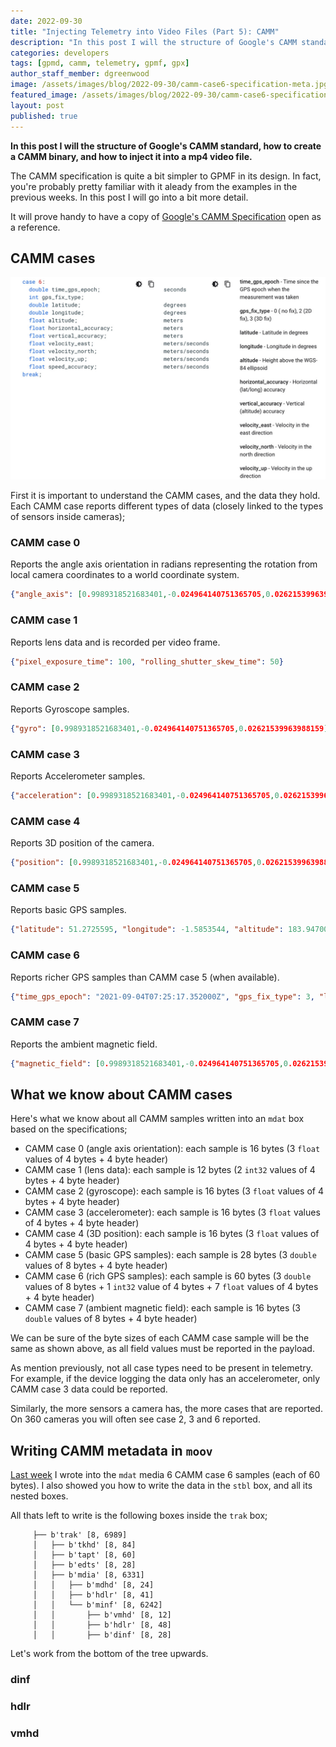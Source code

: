 ```yaml
---
date: 2022-09-30
title: "Injecting Telemetry into Video Files (Part 5): CAMM"
description: "In this post I will the structure of Google's CAMM standard, how to create a CAMM binary, and how to inject it into a mp4 video file."
categories: developers
tags: [gpmd, camm, telemetry, gpmf, gpx]
author_staff_member: dgreenwood
image: /assets/images/blog/2022-09-30/camm-case6-specification-meta.jpg
featured_image: /assets/images/blog/2022-09-30/camm-case6-specification-meta.jpg
layout: post
published: true
---
```


**In this post I will the structure of Google's CAMM standard, how to create a CAMM binary, and how to inject it into a mp4 video file.**

The CAMM specification is quite a bit simpler to GPMF in its design. In fact, you're probably pretty familiar with it aleady from the examples in the previous weeks. In this post I will go into a bit more detail.  

It will prove handy to have a copy of [Google's CAMM Specification](https://developers.google.com/streetview/publish/camm-spec) open as a reference.

## CAMM cases 

<img class="img-fluid" src="/assets/images/blog/2022-09-30/camm-case6-specification-meta.jpg" alt="CAMM Spec case6" title="CAMM Spec case6" />

First it is important to understand the CAMM cases, and the data they hold. Each CAMM case reports different types of data (closely linked to the types of sensors inside cameras);

### CAMM case 0

Reports the angle axis orientation in radians representing the rotation from local camera coordinates to a world coordinate system.

```json
{"angle_axis": [0.9989318521683401,-0.024964140751365705,0.02621539963988159]}
```

### CAMM case 1 

Reports lens data and is recorded per video frame. 

```json
{"pixel_exposure_time": 100, "rolling_shutter_skew_time": 50}
```

### CAMM case 2

Reports Gyroscope samples. 

```json
{"gyro": [0.9989318521683401,-0.024964140751365705,0.02621539963988159]}
```

### CAMM case 3

Reports Accelerometer samples.

```json
{"acceleration": [0.9989318521683401,-0.024964140751365705,0.02621539963988159]}
```

### CAMM case 4 

Reports 3D position of the camera.

```json
{"position": [0.9989318521683401,-0.024964140751365705,0.02621539963988159]}
```

### CAMM case 5

Reports basic GPS samples. 

```json
{"latitude": 51.2725595, "longitude": -1.5853544, "altitude": 183.94700622558594}
```

### CAMM case 6

Reports richer GPS samples than CAMM case 5 (when available).

```json
{"time_gps_epoch": "2021-09-04T07:25:17.352000Z", "gps_fix_type": 3, "latitude": 51.2725595, "longitude": -1.5853544, "altitude": 183.94700622558594, "horizontal_accuracy": 0, "vertical_accuracy": 0, "velocity_east": 0, "velocity_north": 0, "velocity_up": 0, "speed_accuracy": 0}
```

### CAMM case 7

Reports the ambient magnetic field. 

```json
{"magnetic_field": [0.9989318521683401,-0.024964140751365705,0.02621539963988159]}
```

## What we know about CAMM cases

Here's what we know about all CAMM samples written into an `mdat` box based on the specifications;

* CAMM case 0 (angle axis orientation): each sample is 16 bytes (3 `float` values of 4 bytes + 4 byte header)
* CAMM case 1 (lens data): each sample is 12 bytes (2 `int32` values of 4 bytes + 4 byte header)
* CAMM case 2 (gyroscope): each sample is 16 bytes (3 `float` values of 4 bytes + 4 byte header)
* CAMM case 3 (accelerometer): each sample is 16 bytes (3 `float` values of 4 bytes + 4 byte header)
* CAMM case 4 (3D position): each sample is 16 bytes (3 `float` values of 4 bytes + 4 byte header)
* CAMM case 5 (basic GPS samples): each sample is 28 bytes (3 `double` values of 8 bytes + 4 byte header)
* CAMM case 6 (rich GPS samples): each sample is 60 bytes (3 `double` values of 8 bytes + 1 `int32` value of 4 bytes + 7 `float` values of 4 bytes + 4 byte header)
* CAMM case 7 (ambient magnetic field): each sample is 16 bytes (3 `double` values of 8 bytes + 4 byte header)

We can be sure of the byte sizes of each CAMM case sample will be the same as shown above, as all field values must be reported in the payload.

As mention previously, not all case types need to be present in telemetry. For example, if the device logging the data only has an accelerometer, only CAMM case 3 data could be reported.

Similarly, the more sensors a camera has, the more cases that are reported. On 360 cameras you will often see case 2, 3 and 6 reported.

## Writing CAMM metadata in `moov`

[Last week](/blog/2022/injecting-camm-gpmd-telemetry-videos-part-4-mp4-writing-telemetry-trak) I wrote into the `mdat` media 6 CAMM case 6 samples (each of 60 bytes). I also showed you how to write the data in the `stbl` box, and all its nested boxes.

All thats left to write is the following boxes inside the `trak` box;

```
     ├── b'trak' [8, 6989]
     │   ├── b'tkhd' [8, 84]
     │   ├── b'tapt' [8, 60]
     │   ├── b'edts' [8, 28]
     │   ├── b'mdia' [8, 6331]
     │   │   ├── b'mdhd' [8, 24]
     │   │   ├── b'hdlr' [8, 41]
     │   │   └── b'minf' [8, 6242]
     │   │       ├── b'vmhd' [8, 12]
     │   │       ├── b'hdlr' [8, 48]
     │   │       ├── b'dinf' [8, 28]
```

Let's work from the bottom of the tree upwards.

### dinf

### hdlr

### vmhd






